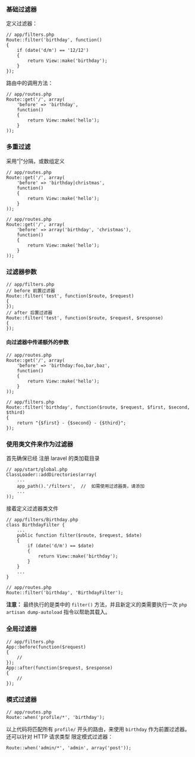 ### 基础过滤器

定义过滤器：

    // app/filters.php
    Route::filter('birthday', function()
    {
        if (date('d/m') == '12/12')
        {
            return View::make('birthday');
        }
    });

路由中的调用方法：

    // app/routes.php
    Route::get('/', array(
        'before' => 'birthday',
        function()
        {
            return View::make('hello');
        }
    ));

### 多重过滤

采用“|”分隔，或数组定义

    // app/routes.php
    Route::get('/', array(
        'before' => 'birthday|christmas',
        function()
        {
            return View::make('hello');
        }
    ));

    // app/routes.php
    Route::get('/', array(
        'before' => array('birthday', 'christmas'),
        function()
        {
            return View::make('hello');
        }
    ));

### 过滤器参数

    // app/filters.php
    // before 前置过滤器
    Route::filter('test', function($route, $request)
    {
    });
    // after 后置过滤器
    Route::filter('test', function($route, $request, $response)
    {
    });

#### 向过滤器中传递额外的参数

    // app/routes.php
    Route::get('/', array(
        'before' => 'birthday:foo,bar,baz',
        function()
        {
            return View::make('hello');
        }
    ));

    // app/filters.php
    Route::filter('birthday', function($route, $request, $first, $second, $third)
    {
        return "{$first} - {$second} - {$third}";
    });

### 使用类文件来作为过滤器

首先确保已经 注册 laravel 的类加载目录

    // app/start/global.php
    ClassLoader::addDirectories(array(
        ...
        app_path().'/filters',  //  如需使用过滤器类，请添加
        ...
    ));

接着定义过滤器类文件

    // app/filters/Birthday.php
    class BirthdayFilter {
        ...
        public function filter($route, $request, $date)
        {
            if (date('d/m') == $date)
            {
                return View::make('birthday');
            }
        }
        ...
    }

    // app/routes.php
    Route::filter('birthday', 'BirthdayFilter');

**注意：** 最终执行的是类中的 `filter()` 方法，并且新定义的类需要执行一次 `php artisan dump-autoload` 指令以帮助其载入。

### 全局过滤器

    // app/filters.php
    App::before(function($request)
    {
        //
    });
    App::after(function($request, $response)
    {
        //
    });

### 模式过滤器

    // app/routes.php
    Route::when('profile/*', 'birthday');

以上代码将匹配所有 `profile/` 开头的路由，来使用 `birthday` 作为前置过滤器。  
还可以针对 HTTP 请求类型 限定模式过滤器：

    Route::when('admin/*', 'admin', array('post'));

